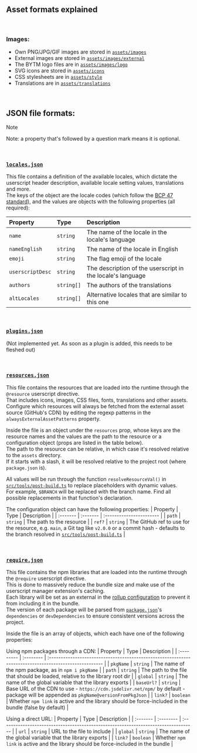 ## Asset formats explained

<br>

### Images:
- Own PNG/JPG/GIF images are stored in [`assets/images`](./images)
- External images are stored in [`assets/images/external`](./images/external)
- The BYTM logo files are in [`assets/images/logo`](./images/logo)
- SVG icons are stored in [`assets/icons`](./icons)
- CSS stylesheets are in [`assets/style`](./style)
- Translations are in [`assets/translations`](./translations)

<br>

## JSON file formats:
> [!NOTE]
> 
> Note: a property that's followed by a question mark means it is optional.

<br>

### [`locales.json`](locales.json)
This file contains a definition of the available locales, which dictate the userscript header description, available locale setting values, translations and more.  
The keys of the object are the locale codes (which follow the [BCP 47 standard](https://en.wikipedia.org/wiki/IETF_language_tag)), and the values are objects with the following properties (all required):  
  
| Property         | Type       | Description                                                |
| :--------------- | :--------- | :--------------------------------------------------------- |
| `name`           | `string`   | The name of the locale in the locale's language            |
| `nameEnglish`    | `string`   | The name of the locale in English                          |
| `emoji`          | `string`   | The flag emoji of the locale                               |
| `userscriptDesc` | `string`   | The description of the userscript in the locale's language |
| `authors`        | `string[]` | The authors of the translations                            |
| `altLocales`     | `string[]` | Alternative locales that are similar to this one           |

<br>

### [`plugins.json`](plugins.json)
(Not implemented yet. As soon as a plugin is added, this needs to be fleshed out)  
  
<!-- TODO: For the structure of this array of objects, see `type PluginObj` in [`src/types.ts`](../src/types.ts) -->

<br>

### [`resources.json`](resources.json)
This file contains the resources that are loaded into the runtime through the `@resource` userscript directive.  
That includes icons, images, CSS files, fonts, translations and other assets.  
Configure which resources will always be fetched from the external asset source (GitHub's CDN) by editing the regexp patterns in the `alwaysExternalAssetPatterns` property.  
  
Inside the file is an object under the `resources` prop, whose keys are the resource names and the values are the path to the resource or a configuration object (props are listed in the table below).  
The path to the resource can be relative, in which case it's resolved relative to the `assets` directory.  
If it starts with a slash, it will be resolved relative to the project root (where `package.json` is).  
  
All values will be run through the function `resolveResourceVal()` in [`src/tools/post-build.ts`](./src/tools/post-build.ts) to replace placeholders with dynamic values.  
For example, `$BRANCH` will be replaced with the branch name. Find all possible replacements in that function's declaration.  
  
The configuration object can have the following properties:
| Property | Type     | Description              |
| :------- | :------- | :----------------------- |
| `path`   | `string` | The path to the resource |
| `ref?`   | `string` | The GitHub ref to use for the resource, e.g. `main`, a Git tag like `v2.0.0` or a commit hash - defaults to the branch resolved in [`src/tools/post-build.ts`](./src/tools/post-build.ts) |

<br>

### [`require.json`](require.json)
This file contains the npm libraries that are loaded into the runtime through the `@require` userscript directive.  
This is done to massively reduce the bundle size and make use of the userscript manager extension's caching.  
Each library will be set as an external in the [rollup configuration](../rollup.config.js) to prevent it from including it in the bundle.  
The version of each package will be parsed from [`package.json`](../package.json)'s `dependencies` or `devDependencies` to ensure consistent versions across the project.  
  
Inside the file is an array of objects, which each have one of the following properties:  
  
Using npm packages through a CDN:
| Property   | Type      | Description                                                                                            |
| :--------- | :-------- | :----------------------------------------------------------------------------------------------------- |
| `pkgName`  | `string`  | The name of the npm package, as in `npm i pkgName`                                                     |
| `path`     | `string`  | The path to the file that should be loaded, relative to the library root dir                           |
| `global`   | `string`  | The name of the global variable that the library exports                                               |
| `baseUrl?` | `string`  | Base URL of the CDN to use - `https://cdn.jsdelivr.net/npm/` by default - package will be appended as `pkgName@versionFromPkgJson` |
| `link?`    | `boolean` | Whether `npm link` is active and the library should be force-included in the bundle (false by default) |

Using a direct URL:
| Property | Type      | Description                                                                         |
| :------- | :-------- | :---------------------------------------------------------------------------------- |
| `url`    | `string`  | URL to the file to include                                                          |
| `global` | `string`  | The name of the global variable that the library exports                            |
| `link?`  | `boolean` | Whether `npm link` is active and the library should be force-included in the bundle |